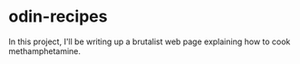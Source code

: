 # odin-recipes

In this project, I'll be writing up a brutalist web page explaining how to cook methamphetamine.